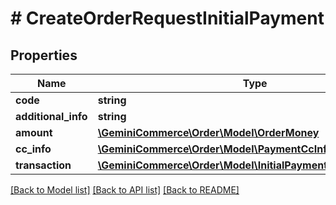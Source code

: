 # # CreateOrderRequestInitialPayment


## Properties


Name | Type | Description | Notes
------------ | ------------- | ------------- | -------------
**code**| **string** |   | [optional]
**additional_info**| **string** |   | [optional]
**amount**| [**\GeminiCommerce\Order\Model\OrderMoney**](OrderMoney.md) |   | [optional]
**cc_info**| [**\GeminiCommerce\Order\Model\PaymentCcInfo**](PaymentCcInfo.md) |   | [optional]
**transaction**| [**\GeminiCommerce\Order\Model\InitialPaymentInitialTransaction**](InitialPaymentInitialTransaction.md) |   | [optional]


[[Back to Model list]](../../README.md#models) [[Back to API list]](../../README.md#endpoints) [[Back to README]](../../README.md)